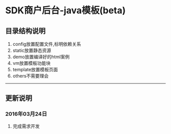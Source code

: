 <h1>SDK商户后台-java模板(beta)</h1>
<h2>目录结构说明</h2>
<ol>
	<li>config放置配置文件,标明依赖关系</li>
	<li>static放置静态资源</li>
	<li>demo放置编译好的html案例</li>
	<li>vm放置模板功能块</li>
	<li>template放置模板页面</li>
	<li>others不需要理会</li>
</ol>
<hr>
<h2>更新说明</h2>
<h3>2016年03月24日</h3>
<ol>
	<li>完成需求开发</li>
</ol>